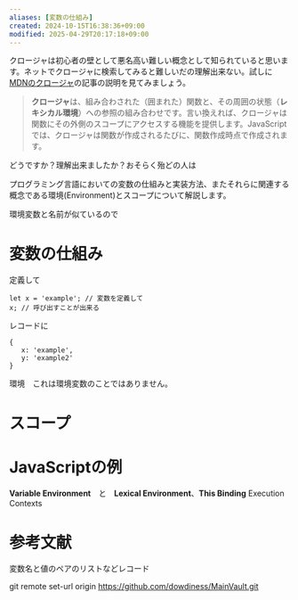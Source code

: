 ```yaml
---
aliases: [変数の仕組み]
created: 2024-10-15T16:38:36+09:00
modified: 2025-04-29T20:17:18+09:00
---
```


クロージャは初心者の壁として悪名高い難しい概念として知られていると思います。ネットでクロージャに検索してみると難しいだの理解出来ない。試しに[MDNのクロージャ](https://developer.mozilla.org/ja/docs/Web/JavaScript/Closures#%E3%83%AC%E3%82%AD%E3%82%B7%E3%82%AB%E3%83%AB%E3%82%B9%E3%82%B3%E3%83%BC%E3%83%97)の記事の説明を見てみましょう。

> **クロージャ**は、組み合わされた（囲まれた）関数と、その周囲の状態（**レキシカル環境**）への参照の組み合わせです。言い換えれば、クロージャは関数にその外側のスコープにアクセスする機能を提供します。JavaScript では、クロージャは関数が作成されるたびに、関数作成時点で作成されます。

どうですか？理解出来ましたか？おそらく殆どの人は

プログラミング言語においての変数の仕組みと実装方法、またそれらに関連する概念である環境(Environment)とスコープについて解説します。

環境変数と名前が似ているので

# 変数の仕組み

定義して

```
let x = 'example'; // 変数を定義して
x; // 呼び出すことが出来る
```

レコードに

```
{
   x: 'example',
   y: 'example2'	
}
```


環境　これは環境変数のことではありません。

# スコープ

# JavaScriptの例

**Variable Environment**　と　**Lexical Environment**、**This Binding**
Execution Contexts

# 参考文献

変数名と値のペアのリストなどレコード

git remote set-url origin https://github.com/dowdiness/MainVault.git